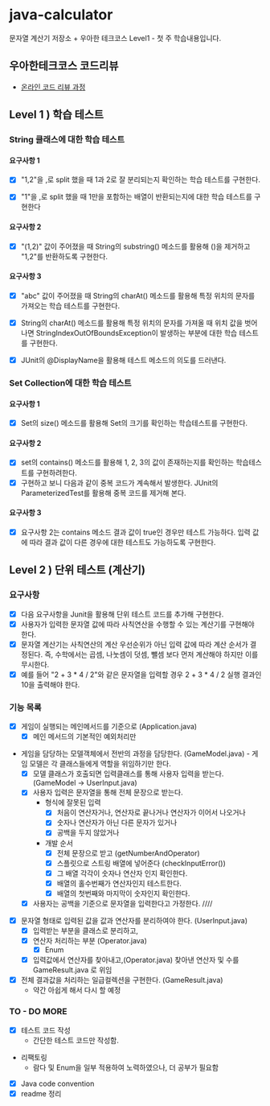 # java-calculator
문자열 계산기 저장소 + 우아한 테크코스 Level1 - 첫 주 학습내용입니다.

## 우아한테크코스 코드리뷰
* [온라인 코드 리뷰 과정](https://github.com/woowacourse/woowacourse-docs/blob/master/maincourse/README.md)

## Level 1 ) 학습 테스트

### String 클래스에 대한 학습 테스트

#### 요구사항 1

- [x] "1,2"을 ,로 split 했을 때 1과 2로 잘 분리되는지 확인하는 학습 테스트를 구현한다.

- [x] "1"을 ,로 split 했을 때 1만을 포함하는 배열이 반환되는지에 대한 학습 테스트를 구현한다

#### 요구사항 2

- [x] "(1,2)" 값이 주어졌을 때 String의 substring() 메소드를 활용해 ()을 제거하고 "1,2"를 반환하도록 구현한다.

#### 요구사항 3

- [x] "abc" 값이 주어졌을 때 String의 charAt() 메소드를 활용해 특정 위치의 문자를 가져오는 학습 테스트를 구현한다.

- [x] String의 charAt() 메소드를 활용해 특정 위치의 문자를 가져올 때 위치 값을 벗어나면 StringIndexOutOfBoundsException이 발생하는 부분에 대한 학습 테스트를 구현한다.

- [x] JUnit의 @DisplayName을 활용해 테스트 메소드의 의도를 드러낸다.

### Set Collection에 대한 학습 테스트

#### 요구사항 1

- [x] Set의 size() 메소드를 활용해 Set의 크기를 확인하는 학습테스트를 구현한다.

#### 요구사항 2 

- [x] set의 contains() 메소드를 활용해 1, 2, 3의 값이 존재하는지를 확인하는 학습테스트를 구현하려한다.
- [x] 구현하고 보니 다음과 같이 중복 코드가 계속해서 발생한다. JUnit의 ParameterizedTest를 활용해 중복 코드를 제거해 본다.
  
#### 요구사항 3

- [x] 요구사항 2는 contains 메소드 결과 값이 true인 경우만 테스트 가능하다. 입력 값에 따라 결과 값이 다른 경우에 대한 테스트도 가능하도록 구현한다.

## Level 2 ) 단위 테스트 (계산기)

### 요구사항

- [x] 다음 요구사항을 Junit을 활용해 단위 테스트 코드를 추가해 구현한다.
- [x] 사용자가 입력한 문자열 값에 따라 사칙연산을 수행할 수 있는 계산기를 구현해야 한다.
- [x] 문자열 계산기는 사칙연산의 계산 우선순위가 아닌 입력 값에 따라 계산 순서가 결정된다. 즉, 수학에서는 곱셈, 나눗셈이 덧셈, 뺄셈 보다 먼저 계산해야 하지만 이를 무시한다.
- [x] 예를 들어 "2 + 3 * 4 / 2"와 같은 문자열을 입력할 경우 2 + 3 * 4 / 2 실행 결과인 10을 출력해야 한다.

### 기능 목록

- [x] 게임이 실행되는 메인메서드를 기준으로 (Application.java)
    - [x] 메인 메서드의 기본적인 예외처리만
- 게임을 담당하는 모델객체에서 전반의 과정을 담당한다. (GameModel.java) - 게임 모델은 각 클래스들에게 역할을 위임하기만 한다.
    - [x] 모델 클래스가 호출되면 입력클래스를 통해 사용자 입력을 받는다. (GameModel -> UserInput.java)
    - [x] 사용자 입력은 문자열을 통해 전체 문장으로 받는다.
        - 형식에 잘못된 입력
            - [x] 처음이 연산자거나, 연산자로 끝나거나 연산자가 이어서 나오거나
            - [x] 숫자나 연산자가 아닌 다른 문자가 있거나
            - [x] 공백을 두지 않았거나
        - 개발 순서
            - [x] 전체 문장으로 받고 (getNumberAndOperator)
            - [x] 스플릿으로 스트링 배열에 넣어준다 (checkInputError())
            - [x] 그 배열 각각이 숫자나 연산자 인지 확인한다. 
            - [x] 배열의 홀수번째가 연산자인지 테스트한다.
            - [x] 배열의 첫번째와 마지막이 숫자인지 확인한다.
    - [x] 사용자는 공백을 기준으로 문자열을 입력한다고 가정한다. ////
- [x] 문자열 형태로 입력된 값을 값과 연산자를 분리하여야 한다. (UserInput.java)
    - [x] 입력받는 부분을 클래스로 분리하고, 
    - [x] 연산자 처리하는 부분 (Operator.java)
        - [x] Enum 
    - [x] 입력값에서 연산자를 찾아내고,(Operator.java) 찾아낸 연산자 및 수를 GameResult.java 로 위임
- [x] 전체 결과값을 처리하는 일급컬렉션을 구현한다. (GameResult.java)
    - 약간 아쉽게 해서 다시 할 예정
    
### TO - DO MORE

- [x] 테스트 코드 작성
    - 간단한 테스트 코드만 작성함.
- 리팩토링
    - 람다 및 Enum을 일부 적용하여 노력하였으나, 더 공부가 필요함
- [x] Java code convention
- [x] readme 정리